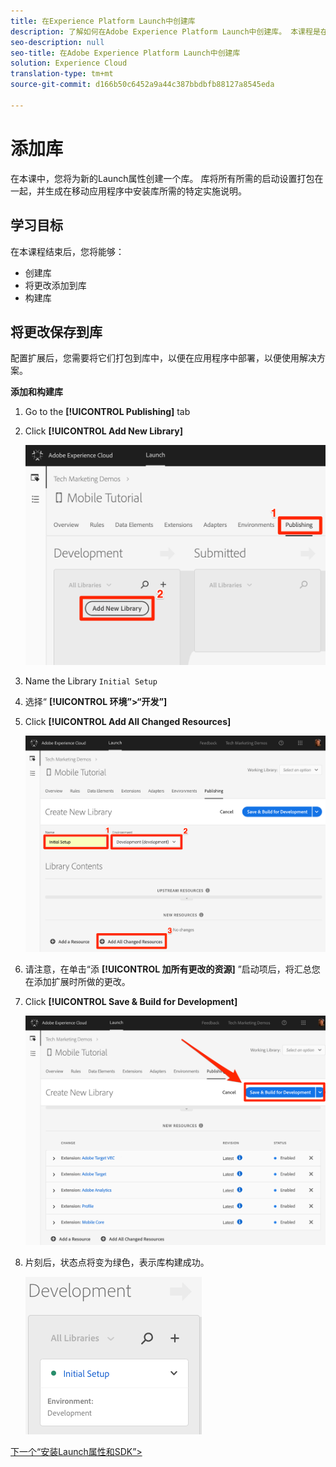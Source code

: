 ```yaml
---
title: 在Experience Platform Launch中创建库
description: 了解如何在Adobe Experience Platform Launch中创建库。 本课程是在Mobile android应用程序中实施Experience cloud教程的一部分。
seo-description: null
seo-title: 在Adobe Experience Platform Launch中创建库
solution: Experience Cloud
translation-type: tm+mt
source-git-commit: d166b50c6452a9a44c387bbdbfb88127a8545eda

---
```



# 添加库

在本课中，您将为新的Launch属性创建一个库。 库将所有所需的启动设置打包在一起，并生成在移动应用程序中安装库所需的特定实施说明。

## 学习目标

在本课程结束后，您将能够：

* 创建库
* 将更改添加到库
* 构建库

## 将更改保存到库

配置扩展后，您需要将它们打包到库中，以便在应用程序中部署，以便使用解决方案。

**添加和构建库**

1. Go to the **[!UICONTROL Publishing]** tab

1. Click **[!UICONTROL Add New Library]**

   ![Add New Library](images/mobile-launch-addNewLibrary.png)

1. Name the Library `Initial Setup`

1. 选择“ **[!UICONTROL 环境”&gt;“开发”]**

1. Click **[!UICONTROL Add All Changed Resources]**

   ![添加所有已更改的资源](images/mobile-launch-addAllChangedResources.png)

1. 请注意，在单击“添 **[!UICONTROL 加所有更改的资源]** ”启动项后，将汇总您在添加扩展时所做的更改。

1. Click **[!UICONTROL Save &amp; Build for Development]**

   ![保存并构建以供开发](images/mobile-launch-saveAndBuild.png)

1. 片刻后，状态点将变为绿色，表示库构建成功。

   ![构建的库](images/mobile-launch-libraryBuilt.png)

[下一个“安装Launch属性和SDK”&gt;](launch-install-the-mobile-sdk.md)
